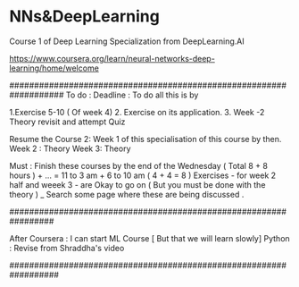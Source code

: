 # NNs&DeepLearning

Course 1 of Deep Learning Specialization from DeepLearning.AI

https://www.coursera.org/learn/neural-networks-deep-learning/home/welcome

###################################################################
To do :
Deadline : To do all this is by 

1.Exercise 5-10 ( Of week 4)
2. Exercise on its application.
3. Week -2 Theory revisit and attempt Quiz


Resume the Course 2: Week 1 of this specialisation of this course by then.
Week 2 : Theory
Week 3: Theory 

Must : Finish these courses by the end of the Wednesday ( Total 8 + 8 hours ) + ... = 11 to 3 am + 6 to 10 am ( 4 + 4 = 8 )
Exercises - for week 2 half  and weeek 3 - are Okay to go on ( But you must be done with the theory ) _ Search some page where these are being discussed .

#################################################################


After Coursera : I can start ML Course [ But that we will learn slowly]
Python : Revise from Shraddha's video 

##################################################################


